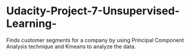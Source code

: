 # Udacity-Project-7-Unsupervised-Learning-
Finds customer segments for a company by using Principal Component Analysis technique and Kmeans to analyze the data.


